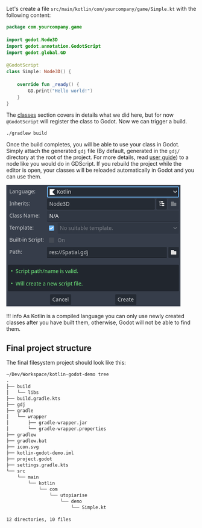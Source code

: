 Let's create a file `src/main/kotlin/com/yourcompany/game/Simple.kt` with the following content:

```kotlin
package com.yourcompany.game

import godot.Node3D
import godot.annotation.GodotScript
import godot.global.GD

@GodotScript
class Simple: Node3D() {

    override fun _ready() {
        GD.print("Hello world!")
    }
}
```

The [classes](../user-guide/classes.md) section covers in details what we did here, but for now `@GodotScript` will register the class to Godot. Now we can trigger a build.

```shell
./gradlew build
``` 

Once the build completes, you will be able to use your class in Godot. Simply attach the generated `gdj` file (By default, generated in the `gdj/` directory at the root of the project. For more details, read [user guide](../user-guide/api-differences.md#registration-files-gdj)) to a node like you would do in GDScript. If you rebuild the project while the editor is open, your classes will be reloaded automatically in Godot and you can use them.

![Attach Node Script](../assets/img/attach.png)

!!! info
    As Kotlin is a compiled language you can only use newly created classes after you have built them, otherwise, Godot will not be able to find them.


## Final project structure

The final filesystem project should look like this:

```
~/Dev/Workspace/kotlin-godot-demo tree
.
├── build
│   └── libs
├── build.gradle.kts
├── gdj
├── gradle
│   └── wrapper
│       ├── gradle-wrapper.jar
│       └── gradle-wrapper.properties
├── gradlew
├── gradlew.bat
├── icon.svg
├── kotlin-godot-demo.iml
├── project.godot
├── settings.gradle.kts
└── src
    └── main
        └── kotlin
            └── com
                └── utopiarise
                    └── demo
                        └── Simple.kt

12 directories, 10 files
```